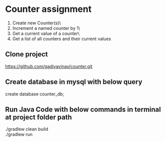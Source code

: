 # Counter assignment
1. Create new Counter(s)\
2. Increment a named counter by 1\
3. Get a current value of a counter\
4. Get a list of all counters and their current values

## Clone project
https://github.com/gadiyavinay/counter.git

## Create database in mysql with below query
create database counter_db;

## Run Java Code with below commands in terminal at project folder path
./gradlew clean build\
./gradlew run
